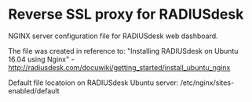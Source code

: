 # Reverse SSL proxy for RADIUSdesk

NGINX server configuration file for RADIUSdesk  web dashboard. 

The file was created in reference to: "Installing RADIUSdesk on Ubuntu 16.04 using Nginx" - http://radiusdesk.com/docuwiki/getting_started/install_ubuntu_nginx

Default file locatoion on RADIUSdesk Ubuntu server: /etc/nginx/sites-enabled/default
